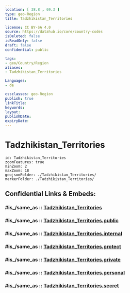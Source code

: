 ```yaml
---
location: [ 38.8 , 69.3 ] 
type: geo-Region
title: Tadzhikistan_Territories

license: CC BY-SA 4.0
source: https://datahub.io/core/country-codes
isDeleted: false
isReadOnly: false
draft: false
confidential: public

tags:
- geo/Country/Region
aliases:
- Tadzhikistan_Territories

Languages:
- de

cssclasses: geo-Region
publish: true
linkTitle: 
keywords: 
layout: 
publishDate: 
expiryDate: 
---
```


# Tadzhikistan_Territories

```leaflet
id: Tadzhikistan_Territories
zoomFeatures: true 
minZoom: 2 
maxZoom: 18
geojsonFolder: ./Tadzhikistan_Territories/
markerFolder: ./Tadzhikistan_Territories/
```


## Confidential Links & Embeds: 

### #is_/same_as :: [Tadzhikistan_Territories](/_Standards/Earth/Continent/Asia/Asia~Central/Tajikistan/Counties/Tadzhikistan_Territories.md) 

### #is_/same_as :: [Tadzhikistan_Territories.public](/_public/Earth/Continent/Asia/Asia~Central/Tajikistan/Counties/Tadzhikistan_Territories.public.md) 

### #is_/same_as :: [Tadzhikistan_Territories.internal](/_internal/Earth/Continent/Asia/Asia~Central/Tajikistan/Counties/Tadzhikistan_Territories.internal.md) 

### #is_/same_as :: [Tadzhikistan_Territories.protect](/_protect/Earth/Continent/Asia/Asia~Central/Tajikistan/Counties/Tadzhikistan_Territories.protect.md) 

### #is_/same_as :: [Tadzhikistan_Territories.private](/_private/Earth/Continent/Asia/Asia~Central/Tajikistan/Counties/Tadzhikistan_Territories.private.md) 

### #is_/same_as :: [Tadzhikistan_Territories.personal](/_personal/Earth/Continent/Asia/Asia~Central/Tajikistan/Counties/Tadzhikistan_Territories.personal.md) 

### #is_/same_as :: [Tadzhikistan_Territories.secret](/_secret/Earth/Continent/Asia/Asia~Central/Tajikistan/Counties/Tadzhikistan_Territories.secret.md)

